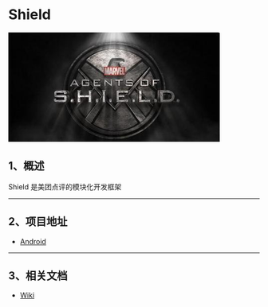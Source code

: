 Shield
=========
![](shield.jpg)

1、概述
--------------------------
Shield 是美团点评的模块化开发框架

- - - -

2、项目地址
--------------------------

* [Android](http://code.dianpingoa.com/mobile/android-nova-shield)

- - - -

3、相关文档
--------------------------

* [Wiki](http://wiki.sankuai.com/pages/viewpage.action?pageId=431754735)